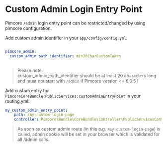# Custom Admin Login Entry Point

Pimcore `/admin` login entry point can be restricted/changed by using pimcore configuration.

Add custom admin identifier in your `app/config/config.yml`:
```yml

pimcore_admin: 
  custom_admin_path_identifier: min20CharCustomToken
  
``` 
> Please note:   
> custom_admin_path_identifier should be at least 20 characters long
> and must not start with `/admin` if Pimcore version <= 6.0.5 ! 

Add custom entry for `PimcoreCoreBundle:PublicServices:customAdminEntryPoint` in your routing.yml:  
```yml
my_custom_admin_entry_point:
    path: /my-custom-login-page
    controller: Pimcore\Bundle\CoreBundle\Controller\PublicServicesController::customAdminEntryPointAction
``` 

> As soon as custom admin route (in this e.g. `/my-custom-login-page`) is called, admin cookie will be set in your browser which is validated for all /admin calls. 
